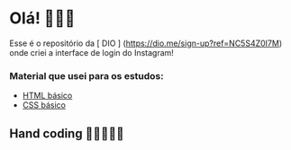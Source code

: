# Olá!  🙋🏽‍♂️

Esse é o repositório da [ DIO ] (https://dio.me/sign-up?ref=NC5S4Z0I7M) onde criei a interface de login do Instagram! 

### Material que usei para os estudos:

* [HTML básico](https://www.w3schools.com/html/)
* [CSS básico](https://developer.mozilla.org/pt-BR/docs/Web/CSS)

## Hand coding 👨🏽‍💻✍🏽
